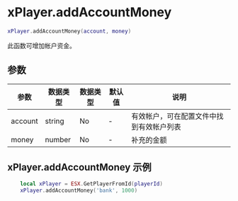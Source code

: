 # xPlayer.addAccountMoney

```lua
xPlayer.addAccountMoney(account, money)
```

此函数可增加帐户资金。

## 参数

| 参数    | 数据类型 | 数据类型 | 默认值 | 说明                                     |
| ------- | -------- | -------- | ------ | ---------------------------------------- |
| account | string   | No       | -      | 有效帐户，可在配置文件中找到有效帐户列表 |
| money   | number   | No       | -      | 补充的金额                               |

## xPlayer.addAccountMoney 示例

```lua
	local xPlayer = ESX.GetPlayerFromId(playerId)
	xPlayer.addAccountMoney('bank', 1000)
```
